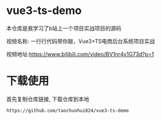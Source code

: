 # vue3-ts-demo
本仓库是我学习了b站上一个项目实战项目的源码

视频名称: 一行行代码带你敲，Vue3+TS电商后台系统项目实战

视频地址:https://www.bilibili.com/video/BV1nr4y1G73d?p=1

# 下载使用  
首先复制仓库链接, 下载仓库到本地  

`https://github.com/taochunhui824/vue3-ts-demo`
